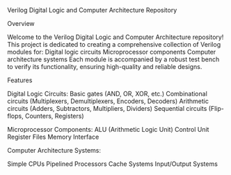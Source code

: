 Verilog Digital Logic and Computer Architecture Repository

Overview

Welcome to the Verilog Digital Logic and Computer Architecture repository! This project is dedicated to creating a comprehensive collection of Verilog modules for:
Digital logic circuits
Microprocessor components
Computer architecture systems
Each module is accompanied by a robust test bench to verify its functionality, ensuring high-quality and reliable designs.

Features

Digital Logic Circuits:
Basic gates (AND, OR, XOR, etc.)
Combinational circuits (Multiplexers, Demultiplexers, Encoders, Decoders)
Arithmetic circuits (Adders, Subtractors, Multipliers, Dividers)
Sequential circuits (Flip-flops, Counters, Registers)

Microprocessor Components:
ALU (Arithmetic Logic Unit)
Control Unit
Register Files
Memory Interface

Computer Architecture Systems:

Simple CPUs
Pipelined Processors
Cache Systems
Input/Output Systems
